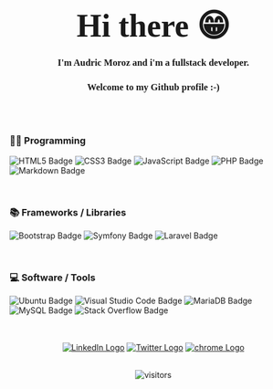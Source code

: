 # <div align="center"><span style="font-family: Babas; font-size: 2em;"> Hi there 😁</span></div>

### <div align="center"><span style="font-family: Babas;"> **I'm Audric Moroz and i'm a fullstack developer.** </span></div>
### <div align="center"><span style="font-family: Babas; "> Welcome to my Github profile :-) </span></div>

<br><br>



### **👨‍💻 Programming**
![HTML5 Badge](https://img.shields.io/badge/HTML5-E34F26?logo=html5&logoColor=fff&style=plastic)
![CSS3 Badge](https://img.shields.io/badge/CSS3-1572B6?logo=css3&logoColor=fff&style=plastic)
![JavaScript Badge](https://img.shields.io/badge/JavaScript-F7DF1E?logo=javascript&logoColor=000&style=plastic)
![PHP Badge](https://img.shields.io/badge/PHP-777BB4?logo=php&logoColor=fff&style=plastic)
![Markdown Badge](https://img.shields.io/badge/Markdown-000?logo=markdown&logoColor=fff&style=plastic)

<br>

### **📚 Frameworks / Libraries**
![Bootstrap Badge](https://img.shields.io/badge/Bootstrap-7952B3?logo=bootstrap&logoColor=fff&style=plastic)
![Symfony Badge](https://img.shields.io/badge/Symfony-000?logo=symfony&logoColor=fff&style=plastic)
![Laravel Badge](https://img.shields.io/badge/Laravel-FF2D20?logo=laravel&logoColor=fff&style=plastic)


<br>

### **💻 Software / Tools**
![Ubuntu Badge](https://img.shields.io/badge/Ubuntu-E95420?logo=ubuntu&logoColor=fff&style=plastic)
![Visual Studio Code Badge](https://img.shields.io/badge/Visual%20Studio%20Code-007ACC?logo=visualstudiocode&logoColor=fff&style=plastic)
![MariaDB Badge](https://img.shields.io/badge/MariaDB-003545?logo=mariadb&logoColor=fff&style=plastic)
![MySQL Badge](https://img.shields.io/badge/MySQL-4479A1?logo=mysql&logoColor=fff&style=plastic)
![Stack Overflow Badge](https://img.shields.io/badge/Stack%20Overflow-F58025?logo=stackoverflow&logoColor=fff&style=plastic)


<br>
<br>

<div align="center">
<a href="https://linkedin.com/in/jeremy-desloovere/"><img src="https://img.shields.io/badge/-LinkedIn-0e76a8?style=for-the-badge&logo=linkedin" alt="LinkedIn Logo"></a>
<a href="https://twitter.com/JeremDesloovere"><img src="https://img.shields.io/badge/-Twitter-00acee?style=for-the-badge&logo=Twitter&logoColor=white" alt="Twitter Logo"></a>
<a href="https://Jeremy-Desloovere.github.io/"><img src="https://img.shields.io/badge/Website-3b5998?style=for-the-badge&logo=google-chrome&logoColor=white" alt="chrome Logo"></a>
</div>

<br>

<p align="center"><img src="https://komarev.com/ghpvc/?username=Jeremy-Desloovere" alt="visitors"></p>
